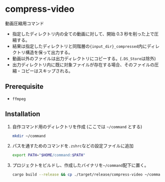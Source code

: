 # compress-video

動画圧縮用コマンド

- 指定したディレクトリ内の全ての動画に対して、開始 0.3 秒を削った上で圧縮する。
- 結果は指定したディレクトリと同階層の`{input_dir}_compressed`内にディレクトリ構造を保って出力する。
- 動画以外のファイルは出力ディレクトリにコピーする。(`.DS_Store`は除外)
- 出力ディレクトリ内に既に対象ファイルが存在する場合、そのファイルの圧縮・コピーはスキップされる。

## Prerequisite

- `ffmpeg`

## Installation

1. 自作コマンド用のディレクトリを作成 (ここでは `~/command` とする)
   ```sh
   mkdir ~/command
   ```
1. パスを通すためのコマンドを`.zshrc`などの設定ファイルに追加
   ```sh
   export PATH="$HOME/command:$PATH"
   ```
1. プロジェクトをビルドし、作成したバイナリを`~/command`配下に置く。
   ```sh
   cargo build --release && cp ./target/release/compress-video ~/command
   ```
